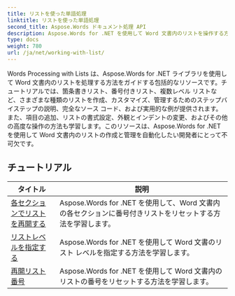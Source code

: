 ```yaml
---
title: リストを使った単語処理
linktitle: リストを使った単語処理
second_title: Aspose.Words ドキュメント処理 API
description: Aspose.Words for .NET を使用して Word 文書内のリストを操作する方法を学びます。コード例を含む詳細なチュートリアル。
type: docs
weight: 780
url: /ja/net/working-with-list/
---
```


Words Processing with Lists は、Aspose.Words for .NET ライブラリを使用して Word 文書内のリストを処理する方法をガイドする包括的なリソースです。チュートリアルでは、箇条書きリスト、番号付きリスト、複数レベル リストなど、さまざまな種類のリストを作成、カスタマイズ、管理するためのステップバイステップの説明、完全なソース コード、および実用的な例が提供されます。また、項目の追加、リストの書式設定、外観とインデントの変更、およびその他の高度な操作の方法も学習します。このリソースは、Aspose.Words for .NET を使用して Word 文書内のリストの作成と管理を自動化したい開発者にとって不可欠です。

 ## チュートリアル
| タイトル | 説明 |
| --- | --- |
| [各セクションでリストを再開する](./restart-list-at-each-section/)  | Aspose.Words for .NET を使用して、Word 文書内の各セクションに番号付きリストをリセットする方法を学習します。 |
| [リストレベルを指定する](./specify-list-level/) | Aspose.Words for .NET を使用して Word 文書のリスト レベルを指定する方法を学習します。 |
| [再開リスト番号](./restart-list-number/) | Aspose.Words for .NET を使用して Word 文書内のリストの番号をリセットする方法を学習します。 |